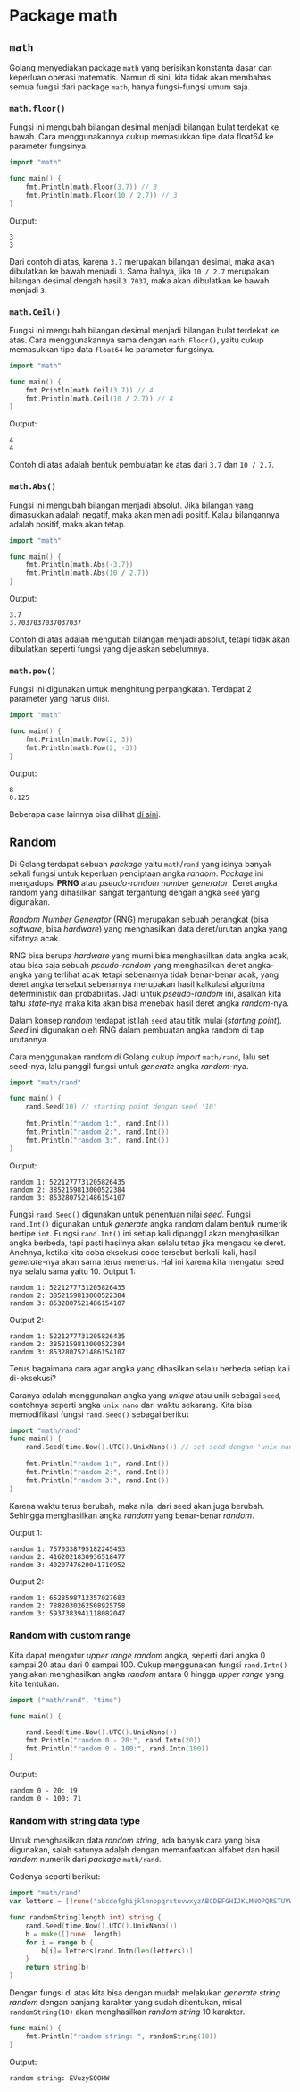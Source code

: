 # Package math

## `math`
Golang menyediakan package `math` yang berisikan konstanta dasar dan keperluan operasi matematis. Namun di sini, kita tidak akan membahas semua fungsi dari package `math`, hanya fungsi-fungsi umum saja.

### `math.floor()`
Fungsi ini mengubah bilangan desimal menjadi bilangan bulat terdekat ke bawah. Cara menggunakannya cukup memasukkan tipe data float64 ke parameter fungsinya.
```go
import "math"

func main() {
	fmt.Println(math.Floor(3.7)) // 3
	fmt.Println(math.Floor(10 / 2.7)) // 3
}
```
Output:
```Output
3
3
```
Dari contoh di atas, karena `3.7` merupakan bilangan desimal, maka akan dibulatkan ke bawah menjadi `3`. Sama halnya, jika `10 / 2.7` merupakan bilangan desimal dengah hasil `3.7037`, maka akan dibulatkan ke bawah menjadi `3`.

### `math.Ceil()`
Fungsi ini mengubah bilangan desimal menjadi bilangan bulat terdekat ke atas. Cara menggunakannya sama dengan `math.Floor()`, yaitu cukup memasukkan tipe data `float64` ke parameter fungsinya.
```go
import "math"

func main() {
	fmt.Println(math.Ceil(3.7)) // 4
	fmt.Println(math.Ceil(10 / 2.7)) // 4
}
```
Output:
```Output
4
4
```
Contoh di atas adalah bentuk pembulatan ke atas dari `3.7` dan `10 / 2.7`.

### `math.Abs()`
Fungsi ini mengubah bilangan menjadi absolut. Jika bilangan yang dimasukkan adalah negatif, maka akan menjadi positif. Kalau bilangannya adalah positif, maka akan tetap.
```go
import "math"

func main() {
	fmt.Println(math.Abs(-3.7))
	fmt.Println(math.Abs(10 / 2.7))
}
```
Output:
```Output
3.7
3.7037037037037037
```
Contoh di atas adalah mengubah bilangan menjadi absolut, tetapi tidak akan dibulatkan seperti fungsi yang dijelaskan sebelumnya.

### `math.pow()`
Fungsi ini digunakan untuk menghitung perpangkatan. Terdapat 2 parameter yang harus diisi.
```go
import "math"

func main() {
	fmt.Println(math.Pow(2, 3))
	fmt.Println(math.Pow(2, -3))
}
```
Output:
```Output
8
0.125
```
Beberapa case lainnya bisa dilihat [di sini]().

## Random
Di Golang terdapat sebuah *package* yaitu `math`/`rand` yang isinya banyak sekali fungsi untuk keperluan penciptaan angka *random*. *Package* ini mengadopsi **PRNG** atau *pseudo-random number generator*. Deret angka random yang dihasilkan sangat tergantung dengan angka `seed` yang digunakan.

*Random Number Generator* (RNG) merupakan sebuah perangkat (bisa *software*, bisa *hardware*) yang menghasilkan data deret/urutan angka yang sifatnya acak.

RNG bisa berupa *hardware* yang murni bisa menghasilkan data angka acak, atau bisa saja sebuah *pseudo-random* yang menghasilkan deret angka-angka yang terlihat acak tetapi sebenarnya tidak benar-benar acak, yang deret angka tersebut sebenarnya merupakan hasil kalkulasi algoritma deterministik dan probabilitas. Jadi untuk *pseudo-random* ini, asalkan kita tahu *state*-nya maka kita akan bisa menebak hasil deret angka *random*-nya.

Dalam konsep *random* terdapat istilah `seed` atau titik mulai (*starting point*). *Seed* ini digunakan oleh RNG dalam pembuatan angka random di tiap urutannya.

Cara menggunakan random di Golang cukup *import* `math/rand`, lalu set seed-nya, lalu panggil fungsi untuk *generate* angka *random*-nya.
```go
import "math/rand"

func main() {
	rand.Seed(10) // starting point dengan seed '10'
	
	fmt.Println("random 1:", rand.Int())
	fmt.Println("random 2:", rand.Int())
	fmt.Println("random 3:", rand.Int())
}
```
Output:
```Output
random 1: 5221277731205826435
random 2: 3852159813000522384
random 3: 8532807521486154107
```

Fungsi `rand.Seed()` digunakan untuk penentuan nilai *seed*. Fungsi `rand.Int()` digunakan untuk *generate* angka random dalam bentuk numerik bertipe `int`. Fungsi `rand.Int()` ini setiap kali dipanggil akan menghasilkan angka berbeda, tapi pasti hasilnya akan selalu tetap jika mengacu ke deret.
Anehnya, ketika kita coba eksekusi code tersebut berkali-kali, hasil *generate*-nya akan sama terus menerus. Hal ini karena kita mengatur seed nya selalu sama yaitu 10.
Output 1:
```
random 1: 5221277731205826435
random 2: 3852159813000522384 
random 3: 8532807521486154107 
```
Output 2:
```
random 1: 5221277731205826435
random 2: 3852159813000522384
random 3: 8532807521486154107
```

Terus bagaimana cara agar angka yang dihasilkan selalu berbeda setiap kali di-eksekusi?

Caranya adalah menggunakan angka yang *unique* atau unik sebagai `seed`, contohnya seperti angka `unix nano` dari waktu sekarang.
Kita bisa memodifikasi fungsi `rand.Seed()` sebagai berikut
```go
import "math/rand"
func main() {
	rand.Seed(time.Now().UTC().UnixNano()) // set seed dengan 'unix nano' waktu sekarang
	
	fmt.Println("random 1:", rand.Int())
	fmt.Println("random 2:", rand.Int())
	fmt.Println("random 3:", rand.Int())
}
```

Karena waktu terus berubah, maka nilai dari seed akan juga berubah. Sehingga menghasilkan angka *random* yang benar-benar *random*.

Output 1:
```Output
random 1: 7570338795182245453 
random 2: 4162021830936518477 
random 3: 4020747620041710952 
```
Output 2: 
```Output
random 1: 6528598712357027683 
random 2: 7882030262508925758 
random 3: 5937383941118082047
```

### Random with custom range
Kita dapat mengatur *upper range random* angka, seperti dari angka 0 sampai 20 atau dari 0 sampai 100. Cukup menggunakan fungsi `rand.Intn()` yang akan menghasilkan angka *random* antara 0 hingga *upper range* yang kita tentukan.

```go
import ("math/rand", "time")

func main() {

	rand.Seed(time.Now().UTC().UnixNano())
	fmt.Println("random 0 - 20:", rand.Intn(20))
	fmt.Println("random 0 - 100:", rand.Intn(100))
}
```
Output:
```Output
random 0 - 20: 19
random 0 - 100: 71
```


### Random with string data type
Untuk menghasilkan data *random string*, ada banyak cara yang bisa digunakan, salah satunya adalah dengan memanfaatkan alfabet dan hasil *random* numerik dari *package* `math/rand`.

Codenya seperti berikut:
```go
import "math/rand"
var letters = []rune("abcdefghijklmnopqrstuvwxyzABCDEFGHIJKLMNOPQRSTUVWXYZ")

func randomString(length int) string {
	rand.Seed(time.Now().UTC().UnixNano())
	b = make([]rune, length)
	for i = range b {
		b[i]= letters[rand.Intn(len(letters))]
	}
	return string(b)
}
```

Dengan fungsi di atas kita bisa dengan mudah melakukan *generate string random* dengan panjang karakter yang sudah ditentukan, misal `randomString(10)` akan menghasilkan *random string* 10 karakter.
```go
func main() {
	fmt.Println("random string: ", randomString(10))
}
```
Output:
```
random string: EVuzySQOHW
```
